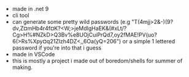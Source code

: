 - made in .net 9
- cli tool
- can generate some pretty wild passwords (e.g "T(4mjj>2&-)(9?dv,Z¤mHb4r4f¤K?<W;>jeMdIgHaEK&(#xLt/?Cg>H%#NZkD>Q3Bv%e8UOjCuiPrQd7,oy2fMAE!PV(uo?6(>Rs%Xpy¤q21Zlzh4DZ<,,6Oa(yQ=206")
or a simple 1 lettered password if you're into that i guess
- made in VSCode
- this is mostly a project i made out of boredom/shells for summer of making.
